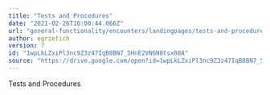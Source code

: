 ```yaml
---
title: "Tests and Procedures"
date: "2021-02-26T16:00:44.066Z"
url: "general-functionality/encounters/landingpages/tests-and-procedures.html"
author: egrzetich
version: 7
id: "1wpLkLZxiPl3nc9Z3z47IqB8BN7_SHnE2VN6N8tsx08A"
source: "https://drive.google.com/open?id=1wpLkLZxiPl3nc9Z3z47IqB8BN7_SHnE2VN6N8tsx08A"
---
```

Tests and Procedures

